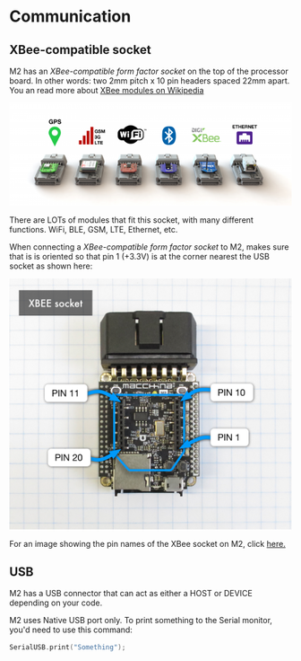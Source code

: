 # Communication

## XBee-compatible socket

M2 has an _XBee-compatible form factor socket_ on the top of the processor board. In other words: two 2mm pitch x 10 pin headers spaced 22mm apart. You an read more about [XBee modules on Wikipedia](https://en.wikipedia.org/wiki/XBee)

![](../../../.gitbook/assets/connectable60ba.png)

There are LOTs of modules that fit this socket, with many different functions. WiFi, BLE, GSM, LTE, Ethernet, etc.

When connecting a _XBee-compatible form factor socket_ to M2, makes sure that is is oriented so that pin 1 \(+3.3V\) is at the corner nearest the USB socket as shown here:

![](../../../.gitbook/assets/xbee_labels.png)

For an image showing the pin names of the XBee socket on M2, click [here.](http://docs.macchina.cc/m2/technical-references/pin-mapping.html#xbee)

## USB

M2 has a USB connector that can act as either a HOST or DEVICE depending on your code.

M2 uses Native USB port only. To print something to the Serial monitor, you'd need to use this command:

```cpp
SerialUSB.print("Something");
```

